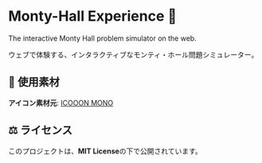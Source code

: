 # Monty-Hall Experience 🚀

The interactive Monty Hall problem simulator on the web.

ウェブで体験する、インタラクティブなモンティ・ホール問題シミュレーター。

## 🎨 使用素材

**アイコン素材元**: [ICOOON MONO](https://icooon-mono.com/)

## ⚖️ ライセンス

このプロジェクトは、**MIT License**の下で公開されています。

